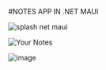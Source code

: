 #NOTES APP IN .NET MAUI

![splash  net maui](https://github.com/user-attachments/assets/c162bddb-bf47-4228-be4d-24d16e88c362)

![Your Notes](https://github.com/user-attachments/assets/100bb9dc-a1bf-4a01-8b92-15444121a57f)

![image](https://github.com/user-attachments/assets/007986cb-ff82-49d3-b45d-902586698864)
